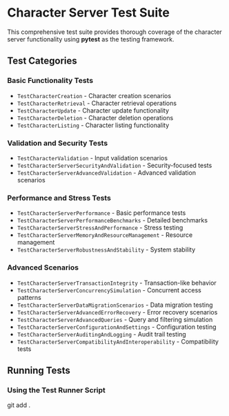 # Character Server Test Suite

This comprehensive test suite provides thorough coverage of the character server functionality using **pytest** as the testing framework.

## Test Categories

### Basic Functionality Tests
- `TestCharacterCreation` - Character creation scenarios
- `TestCharacterRetrieval` - Character retrieval operations
- `TestCharacterUpdate` - Character update functionality
- `TestCharacterDeletion` - Character deletion operations
- `TestCharacterListing` - Character listing functionality

### Validation and Security Tests
- `TestCharacterValidation` - Input validation scenarios
- `TestCharacterServerSecurityAndValidation` - Security-focused tests
- `TestCharacterServerAdvancedValidation` - Advanced validation scenarios

### Performance and Stress Tests
- `TestCharacterServerPerformance` - Basic performance tests
- `TestCharacterServerPerformanceBenchmarks` - Detailed benchmarks
- `TestCharacterServerStressAndPerformance` - Stress testing
- `TestCharacterServerMemoryAndResourceManagement` - Resource management
- `TestCharacterServerRobustnessAndStability` - System stability

### Advanced Scenarios
- `TestCharacterServerTransactionIntegrity` - Transaction-like behavior
- `TestCharacterServerConcurrencySimulation` - Concurrent access patterns
- `TestCharacterServerDataMigrationScenarios` - Data migration testing
- `TestCharacterServerAdvancedErrorRecovery` - Error recovery scenarios
- `TestCharacterServerAdvancedQueries` - Query and filtering simulation
- `TestCharacterServerConfigurationAndSettings` - Configuration testing
- `TestCharacterServerAuditingAndLogging` - Audit trail testing
- `TestCharacterServerCompatibilityAndInteroperability` - Compatibility tests

## Running Tests

### Using the Test Runner Script

git add .